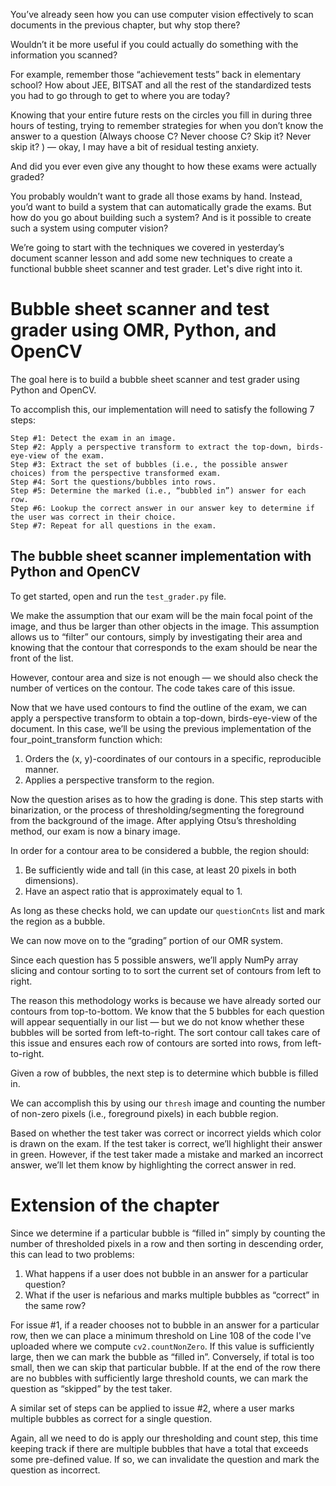 You’ve already seen how you can use computer vision effectively to scan documents in the previous chapter, but why stop there?

Wouldn’t it be more useful if you could actually do something with the information you scanned?

For example, remember those “achievement tests” back in elementary school? How about JEE, BITSAT and all the rest of the standardized tests you had to go through to get to where you are today? 

Knowing that your entire future rests on the circles you fill in during three hours of testing, trying to remember strategies for when you don’t know the answer to a question (Always choose C? Never choose C? Skip it? Never skip it? ) — okay, I may have a bit of residual testing anxiety.

And did you ever even give any thought to how these exams were actually graded? 

You probably wouldn’t want to grade all those exams by hand. Instead, you’d want to build a system that can automatically grade the exams. But how do you go about building such a system? And is it possible to create such a system using computer vision?

We’re going to start with the techniques we covered in yesterday’s document scanner lesson and add some new techniques to create a functional bubble sheet scanner and test grader. Let's dive right into it.

# Bubble sheet scanner and test grader using OMR, Python, and OpenCV

The goal here is to build a bubble sheet scanner and test grader using Python and OpenCV.

To accomplish this, our implementation will need to satisfy the following 7 steps:

    Step #1: Detect the exam in an image.
    Step #2: Apply a perspective transform to extract the top-down, birds-eye-view of the exam.
    Step #3: Extract the set of bubbles (i.e., the possible answer choices) from the perspective transformed exam.
    Step #4: Sort the questions/bubbles into rows.
    Step #5: Determine the marked (i.e., “bubbled in”) answer for each row.
    Step #6: Lookup the correct answer in our answer key to determine if the user was correct in their choice.
    Step #7: Repeat for all questions in the exam.

## The bubble sheet scanner implementation with Python and OpenCV

To get started, open and run the ```test_grader.py``` file.

We make the assumption that our exam will be the main focal point of the image, and thus be larger than other objects in the image. This assumption allows us to “filter” our contours, simply by investigating their area and knowing that the contour that corresponds to the exam should be near the front of the list.

However, contour area and size is not enough — we should also check the number of vertices on the contour. The code takes care of this issue.

Now that we have used contours to find the outline of the exam, we can apply a perspective transform to obtain a top-down, birds-eye-view of the document.
In this case, we’ll be using the previous implementation of the four_point_transform function which:

  1. Orders the (x, y)-coordinates of our contours in a specific, reproducible manner.
  2. Applies a perspective transform to the region.
  
Now the question arises as to how the grading is done.
This step starts with binarization, or the process of thresholding/segmenting the foreground from the background of the image. After applying Otsu’s thresholding method, our exam is now a binary image.

In order for a contour area to be considered a bubble, the region should:

  1. Be sufficiently wide and tall (in this case, at least 20 pixels in both dimensions).
  2. Have an aspect ratio that is approximately equal to 1.

As long as these checks hold, we can update our ```questionCnts``` list and mark the region as a bubble.

We can now move on to the “grading” portion of our OMR system.

Since each question has 5 possible answers, we’ll apply NumPy array slicing and contour sorting to to sort the current set of contours from left to right.

The reason this methodology works is because we have already sorted our contours from top-to-bottom. We know that the 5 bubbles for each question will appear sequentially in our list — but we do not know whether these bubbles will be sorted from left-to-right. The sort contour call takes care of this issue and ensures each row of contours are sorted into rows, from left-to-right.

Given a row of bubbles, the next step is to determine which bubble is filled in.

We can accomplish this by using our ```thresh``` image and counting the number of non-zero pixels (i.e., foreground pixels) in each bubble region.

Based on whether the test taker was correct or incorrect yields which color is drawn on the exam. If the test taker is correct, we’ll highlight their answer in green. However, if the test taker made a mistake and marked an incorrect answer, we’ll let them know by highlighting the correct answer in red.

# Extension of the chapter

Since we determine if a particular bubble is “filled in” simply by counting the number of thresholded pixels in a row and then sorting in descending order, this can lead to two problems:

  1. What happens if a user does not bubble in an answer for a particular question?
  2. What if the user is nefarious and marks multiple bubbles as “correct” in the same row?
 
For issue #1, if a reader chooses not to bubble in an answer for a particular row, then we can place a minimum threshold on Line 108 of the code I've uploaded where we compute ```cv2.countNonZero```. If this value is sufficiently large, then we can mark the bubble as “filled in”. Conversely, if total is too small, then we can skip that particular bubble. If at the end of the row there are no bubbles with sufficiently large threshold counts, we can mark the question as “skipped” by the test taker.

A similar set of steps can be applied to issue #2, where a user marks multiple bubbles as correct for a single question.

Again, all we need to do is apply our thresholding and count step, this time keeping track if there are multiple bubbles that have a total that exceeds some pre-defined value. If so, we can invalidate the question and mark the question as incorrect.
